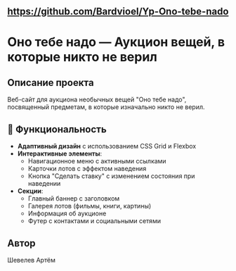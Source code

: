 **https://github.com/Bardvioel/Yp-Ono-tebe-nado**
---
# Оно тебе надо — Аукцион вещей, в которые никто не верил

## Описание проекта

Веб-сайт для аукциона необычных вещей "Оно тебе надо", посвященный предметам, в которые изначально никто не верил.

## 🚀 Функциональность

- **Адаптивный дизайн** с использованием CSS Grid и Flexbox
- **Интерактивные элементы**:
  - Навигационное меню с активными ссылками
  - Карточки лотов с эффектом наведения
  - Кнопка "Сделать ставку" с изменением состояния при наведении
- **Секции**:
  - Главный баннер с заголовком
  - Галерея лотов (фильмы, книги, картины)
  - Информация об аукционе
  - Футер с контактами и социальными сетями

## Автор

Шевелев Артём

